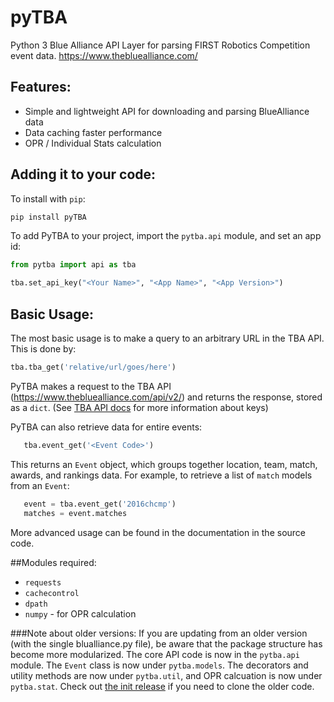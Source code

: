 # pyTBA
Python 3 Blue Alliance API Layer for parsing FIRST Robotics Competition event data.
https://www.thebluealliance.com/

## Features:
* Simple and lightweight API for downloading and parsing BlueAlliance data
* Data caching faster performance
* OPR / Individual Stats calculation

## Adding it to your code:
To install with `pip`:
```bash
pip install pyTBA
```

To add PyTBA to your project, import the `pytba.api` module, and set an app id:

```python
from pytba import api as tba

tba.set_api_key("<Your Name>", "<App Name>", "<App Version>")
```
## Basic Usage:
The most basic usage is to make a query to an arbitrary URL in the TBA API.
 This is done by:
 ```python
 tba.tba_get('relative/url/goes/here')
 ```
 PyTBA makes a request to the TBA API (https://www.thebluealliance.com/api/v2/)
  and returns the response, stored as a `dict`. (See [TBA API docs](https://www.thebluealliance.com/apidocs) for more information about keys)
 
 PyTBA can also retrieve data for entire events:
 ```python
    tba.event_get('<Event Code>')
 ```
 This returns an `Event` object, which groups together location, team, match, awards, and rankings data.
 For example, to retrieve a list of `match` models from an `Event`:
 ```python
    event = tba.event_get('2016chcmp')
    matches = event.matches
 ```
 
 More advanced usage can be found in the documentation in the source code.
  
##Modules required:
* `requests`
* `cachecontrol`
* `dpath`
* `numpy` - for OPR calculation
  
###Note about older versions:
If you are updating from an older version (with the single blualliance.py file), be aware that the package structure has become more modularized. The core API code is now in the `pytba.api` module. The `Event` class is now under `pytba.models`. The decorators and utility methods are now under `pytba.util`, and OPR calcuation is now under `pytba.stat`. Check out [the init release](https://github.com/Thing342/pyTBA/releases/tag/init) if you need to clone the older code.


